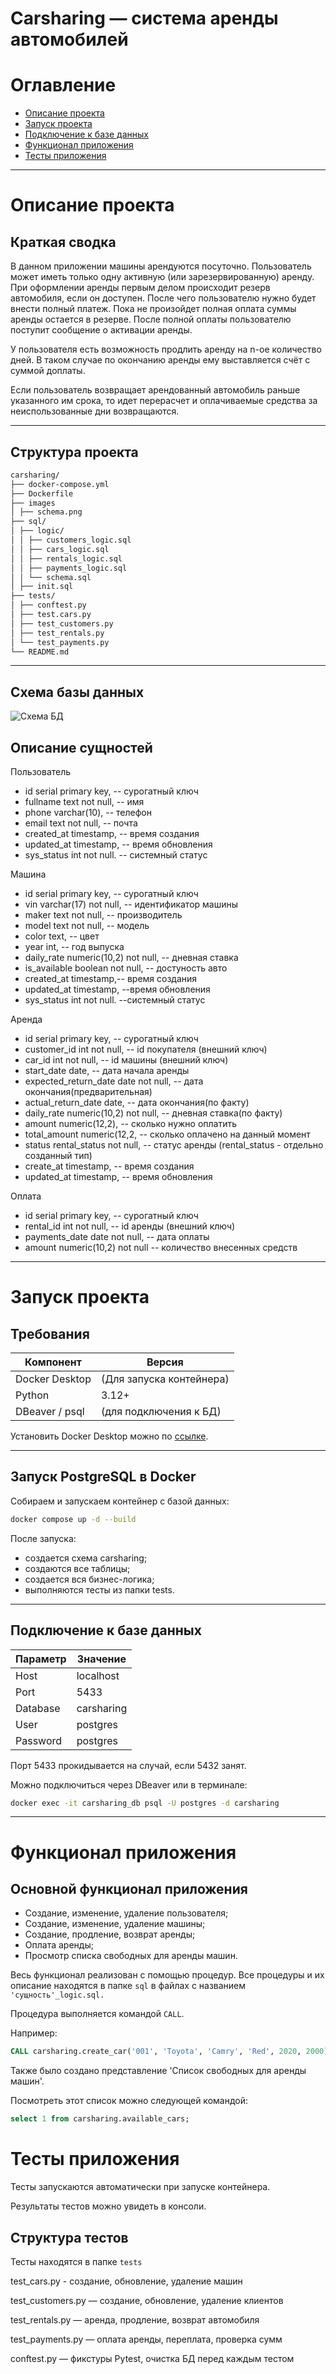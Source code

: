 # Carsharing — система аренды автомобилей
# Оглавление

- [Описание проекта](#Описание-проекта)
- [Запуск проекта](#Запуск-проекта)
- [Подключение к базе данных](#Подключение-к-базе-данных)
- [Функционал приложения](#Функционал-приложения)
- [Тесты приложения](#Тесты-приложения)
---
# Описание проекта
## Краткая сводка

В данном приложении машины арендуются посуточно. Пользователь может иметь только одну активную (или зарезервированную) аренду. При оформлении аренды первым делом происходит резерв автомобиля, если он доступен. После чего пользователю нужно будет внести полный платеж. Пока не произойдет полная оплата суммы аренды остается в резерве. После полной оплаты пользователю поступит сообщение о активации аренды.

У пользователя есть возможность продлить аренду на n-ое количество дней. В таком случае по окончанию аренды ему выставляется счёт с суммой доплаты.

Если пользователь возвращает арендованный автомобиль раньше указанного им срока, то идет перерасчет и оплачиваемые средства за неиспользованные дни возвращаются.

---
## Структура проекта
```markdown
carsharing/
├── docker-compose.yml
├── Dockerfile
├── images
│ ├── schema.png
├── sql/
│ ├── logic/
│ │ ├── customers_logic.sql
│ │ ├── cars_logic.sql
│ │ ├── rentals_logic.sql
│ │ ├── payments_logic.sql
│ │ └── schema.sql
│ ├── init.sql
├── tests/
│ ├── conftest.py
│ ├── test.cars.py
│ ├── test_customers.py
│ ├── test_rentals.py
│ └── test_payments.py
└── README.md
```

---
## Схема базы данных

![Схема БД](images/schema.png)

## Описание сущностей

Пользователь
-	id serial primary key, -- сурогатный ключ
-	fullname text not null, -- имя
-	phone varchar(10), -- телефон
-	email text not null, -- почта
-	created_at timestamp, -- время создания
-	updated_at timestamp, -- время обновления
-	sys_status int not null. -- системный статус

Машина
-	id serial primary key, -- сурогатный ключ
-	vin varchar(17) not null, -- идентификатор машины
- maker text not null, -- производитель
- model text not null, -- модель
-	color text, -- цвет
-	year int, -- год выпуска
-	daily_rate numeric(10,2) not null, -- дневная ставка
-	is_available boolean not null, -- достуность авто
-	created_at timestamp,-- время создания
-	updated_at timestamp, --время обновления
-	sys_status int not null. --системный статус

Аренда
-	id serial primary key, -- сурогатный ключ
-	customer_id int not null, -- id покупателя (внешний ключ)
-	car_id int not null, -- id машины (внешний ключ)
-	start_date date, -- дата начала аренды
-	expected_return_date date not null, -- дата окончания(предварительная)
-	actual_return_date date, -- дата окончания(по факту)
-	daily_rate numeric(10,2) not null, -- дневная ставка(по факту)
-	amount numeric(12,2), -- сколько нужно оплатить
-	total_amount numeric(12,2, -- сколько оплачено на данный момент
-	status rental_status not null, -- статус аренды (rental_status - отдельно созданный тип)
-	create_at timestamp, -- время создания
-	updated_at timestamp, -- время обновления

Оплата
-	id serial primary key, -- сурогатный ключ
-	rental_id int not null, -- id аренды (внешний ключ)
-	payments_date date not null, -- дата оплаты
-	amount numeric(10,2) not null -- количество внесенных средств
---

# Запуск проекта

## Требования

| Компонент | Версия |
|------------|--------|
| Docker Desktop | (Для запуска контейнера) |
| Python | 3.12+ |
| DBeaver / psql | (для подключения к БД) |

Установить Docker Desktop можно по [ссылке](https://www.docker.com/products/docker-desktop/).

---

## Запуск PostgreSQL в Docker

Собираем и запускаем контейнер с базой данных:

```bash
docker compose up -d --build
```

После запуска:

- создается схема carsharing;
- создаются все таблицы;
- создается вся бизнес-логика;
- выполняются тесты из папки tests.

---

## Подключение к базе данных

| Параметр | Значение |
|------------|--------|
| Host | localhost |
| Port | 5433 |
| Database | carsharing |
| User | postgres |
|Password| postgres |

Порт 5433 прокидывается на случай, если 5432 занят.

Можно подключиться через DBeaver или в терминале:

```bash
docker exec -it carsharing_db psql -U postgres -d carsharing
```
---
# Функционал приложения

## Основной функционал приложения

- Создание, изменение, удаление пользователя;
- Создание, изменение, удаление машины;
- Создание, продление, возврат аренды;
- Оплата аренды;
- Просмотр списка свободных для аренды машин.

Весь функционал реализован с помощью процедур.
Все процедуры и их описание находятся в папке `sql` в файлах с названием `'сущность'_logic.sql.`

Процедура выполняется командой `CALL`.

Например:
```sql
CALL carsharing.create_car('001', 'Toyota', 'Camry', 'Red', 2020, 2000);
```

Также было создано представление 'Список свободных для аренды машин'.

Посмотреть этот список можно следующей командой:
```sql
select 1 from carsharing.available_cars;
```

# Тесты приложения

Тесты запускаются автоматически при запуске контейнера.

Результаты тестов можно увидеть в консоли.

## Структура тестов

Тесты находятся в папке `tests`

test_cars.py - создание, обновление, удаление машин

test_customers.py — создание, обновление, удаление клиентов

test_rentals.py — аренда, продление, возврат автомобиля

test_payments.py — оплата аренды, переплата, проверка сумм

conftest.py — фикстуры Pytest, очистка БД перед каждым тестом















































